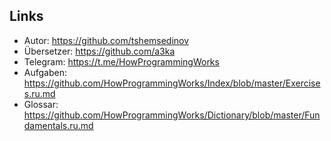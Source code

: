 ## Links

- Autor: https://github.com/tshemsedinov
- Übersetzer: https://github.com/a3ka
- Telegram: https://t.me/HowProgrammingWorks
- Aufgaben: https://github.com/HowProgrammingWorks/Index/blob/master/Exercises.ru.md
- Glossar: https://github.com/HowProgrammingWorks/Dictionary/blob/master/Fundamentals.ru.md
